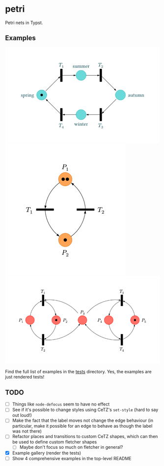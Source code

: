 # petri

Petri nets in Typst.

## Examples

![](/tests/four-seasons/ref/1.png)
![](/tests/relative-positioning/ref/1.png)
![](/tests/two-concurrent-processes/ref/1.png)

Find the full list of examples in the [tests](/tests/README.md) directory. Yes, the examples are just rendered tests!

## TODO
- [ ] Things like `node-defocus` seem to have no effect
- [ ] See if it's possible to change styles using CeTZ's `set-style` (hard to say out loud!)
- [ ] Make the fact that the label moves not change the edge behaviour (in particular, make it possible for an edge to behave as though the label was not there)
- [ ] Refactor places and transitions to custom CeTZ shapes, which can then be used to define custom fletcher shapes
  - [ ] Maybe don't focus so much on fletcher in general?
- [x] Example gallery (render the tests)
- [ ] Show 4 comprehensive examples in the top-level README
